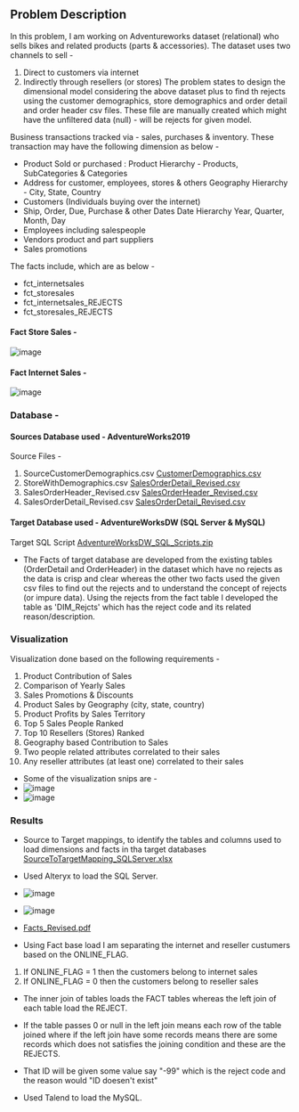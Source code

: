 ## Problem Description

In this problem, I am working on Adventureworks dataset (relational) who sells bikes and related products (parts & accessories). The dataset uses two channels to sell -
1. Direct to customers via internet
2. Indirectly through resellers (or stores)
The problem states to design the dimensional model considering the above dataset plus to find th rejects using the customer demographics, store demographics and order detail and order header csv files. These file are manually created which might have the unfiltered data (null) - will be rejects for given model.  
 
Business transactions tracked via - sales, purchases & inventory. These transaction may have the following dimension as below -
- Product Sold or purchased : Product Hierarchy - Products, SubCategories & Categories
- Address for customer, employees, stores & others Geography Hierarchy - City, State, Country
- Customers (Individuals buying over the internet)
- Ship, Order, Due, Purchase & other Dates Date Hierarchy Year, Quarter, Month, Day
- Employees including salespeople
- Vendors product and part suppliers
- Sales promotions

The facts include, which are as below  -
- fct_internetsales
- fct_storesales
- fct_internetsales_REJECTS  
- fct_storesales_REJECTS 

####                                             Fact Store Sales -
![image](https://user-images.githubusercontent.com/71230572/114281319-81939400-99f2-11eb-8dd7-726f7c4c205a.png)

####                                             Fact Internet Sales - 
![image](https://user-images.githubusercontent.com/71230572/114281340-b6075000-99f2-11eb-8c17-0a91652646ee.png)

### Database -
#### Sources Database used - AdventureWorks2019
Source Files - 
1. SourceCustomerDemographics.csv [CustomerDemographics.csv](https://github.com/ShwetaGupta15/Data-Integration/files/6290579/CustomerDemographics.csv)
2. StoreWithDemographics.csv [SalesOrderDetail_Revised.csv](https://github.com/ShwetaGupta15/Data-Integration/files/6290581/SalesOrderDetail_Revised.csv)
3. SalesOrderHeader_Revised.csv [SalesOrderHeader_Revised.csv](https://github.com/ShwetaGupta15/Data-Integration/files/6290577/SalesOrderHeader_Revised.csv)
4. SalesOrderDetail_Revised.csv [SalesOrderDetail_Revised.csv](https://github.com/ShwetaGupta15/Data-Integration/files/6290575/SalesOrderDetail_Revised.csv)

#### Target Database used - AdventureWorksDW (SQL Server & MySQL)
Target SQL Script [AdventureWorksDW_SQL_Scripts.zip](https://github.com/ShwetaGupta15/Data-Integration/files/6290821/AdventureWorksDW_SQL_Scripts.zip)

- The Facts of target database are developed from the existing tables (OrderDetail and OrderHeader) in the dataset which have no rejects as the data is crisp and clear whereas    the other two facts used the given csv files to find out the rejects and to understand the concept of rejects (or impure data). Using the rejects from the fact table I developed the table as 'DIM_Rejcts' which has the reject code and its related reason/description.


### Visualization
Visualization done based on the following requirements - 
1. Product Contribution of Sales
2. Comparison of Yearly Sales
3. Sales Promotions & Discounts
4. Product Sales by Geography (city, state, country)
5. Product Profits by Sales Territory
6. Top 5 Sales People Ranked
7. Top 10 Resellers (Stores) Ranked
8. Geography based Contribution to Sales
9. Two people related attributes correlated to their sales
10. Any reseller attributes (at least one) correlated to their sales
- Some of the visualization snips are -
- ![image](https://user-images.githubusercontent.com/71230572/114287104-20cb8200-9a19-11eb-9110-69a1c2b9151e.png)
- ![image](https://user-images.githubusercontent.com/71230572/114288843-7eff6180-9a27-11eb-8261-edac2ce30e4c.png)

### Results
- Source to Target mappings, to identify the tables and columns used to load dimensions and facts in tha target databases [SourceToTargetMapping_SQLServer.xlsx](https://github.com/ShwetaGupta15/Data-Integration/files/6290834/SourceToTargetMapping_SQLServer.xlsx)

- Used Alteryx to load the SQL Server.
- ![image](https://user-images.githubusercontent.com/71230572/114292218-c0046f80-9a41-11eb-9b5c-f8ddc2f8edba.png)
- ![image](https://user-images.githubusercontent.com/71230572/114289133-562c9b80-9a2a-11eb-9115-924f541ca8f9.png)
- [Facts_Revised.pdf](https://github.com/ShwetaGupta15/Data-Integration/files/6291164/Facts_Revised.pdf)
- Using Fact base load I am separating the internet and reseller custumers based on the ONLINE_FLAG.
1. If ONLINE_FLAG = 1 then the customers belong to internet sales
2. If ONLINE_FLAG = 0 then the customers belong to reseller sales
- The inner join of tables loads the FACT tables whereas the left join of each table load the REJECT.
- If the table passes 0 or null in the left join means each row of the table joined where if the left join have some records means there are some records which does not satisfies the joining condition and these are the REJECTS.
- That ID will be given some value say "-99" which is the reject code and the reason would "ID doesen't exist"




- Used Talend to load the MySQL.
